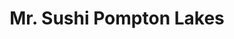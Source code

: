 ---
layout: place
title: "Mr. Sushi Pompton Lakes"
permalink: /new-jersey/pompton-lakes/mr-sushi-pompton-lakes.html
stateAbbr: NJ
stateName: New Jersey
cityName: Pompton Lakes
seo:
  name: "Mr. Sushi Pompton Lakes"
  type: Restaurant
  links: null
description: "Looking for sushi in Pompton Lakes, New Jersey? Check out Mr. Sushi Pompton Lakes for a delightful Japanese dining experience. Enjoy a variety of sushi and o..."
place_id: ChIJt-s9_7Ycw4kRiIC7onmZrbQ
photos:
  - name: >-
      places/ChIJt-s9_7Ycw4kRiIC7onmZrbQ/photos/AeeoHcIExlYmSMxmQHZtobP7wsfjNsDesrwoycRK8GLeXep4z0gz_44EDw9VJZKi-wZDtxcWNjrsgeoe7IrzNjPBLHZfHOIONZeN0ztXPtBlb3C1ykOB3RSL8cftt3BqRoVJ3vG7005odcblkJ7BZ1z65vU_IZNe2bbXbIYOPzlgzenZIN5J555bJzlT1UeTJIM-GWGCG1xkMxRlgBC1JqIwuuo7cjmPZx3eNnAtjvpR0r3kIOIe3W3JS1V2l_dF_sUAZUh_hh500EeDEUaevoacJAhdPXPTPpVRpJG-rDGgUau03g
    widthPx: 1284
    heightPx: 724
    authorAttributions:
      - displayName: Mr. Sushi Pompton Lakes
        uri: https://maps.google.com/maps/contrib/101365618083779328670
        photoUri: >-
          https://lh3.googleusercontent.com/a/ACg8ocJBFwWD2R4gTc3NlutNPZTFDyQRx6YAbWLcDXHQN2aXtxcAEw=s100-p-k-no-mo
    flagContentUri: >-
      https://www.google.com/local/imagery/report/?cb_client=maps_api_places.places_api&image_key=!1e10!2sAF1QipOse8c_AiuxT7g8dPkleMDz_E-OKDdnaRtMqhAP&hl=en-US
    googleMapsUri: >-
      https://www.google.com/maps/place//data=!3m4!1e2!3m2!1sAF1QipOse8c_AiuxT7g8dPkleMDz_E-OKDdnaRtMqhAP!2e10!4m2!3m1!1s0x89c31cb6ff3debb7:0xb4ad9979a2bb8088
  - name: >-
      places/ChIJt-s9_7Ycw4kRiIC7onmZrbQ/photos/AeeoHcKEjwtO6qb-KMW-S5W5nv3xa7CHWgiQcXmpaSuDPZBqBMx9iM3cr-X3CUHlcF-exggImZu5DRgQwXLVWSoEroUjW8ELqDj7kKq_SE33hktZ_iKW4JrumOtDnOoHJxT_hv8ypSSVA6743kaTybrXrEHIoVJxFZEwKYMNJyHV6BtAoMngoHOMY6RcmCzj_xEwhBOfrfaSvamFn39RsnhOXHHJk2l0kB2jMklU3-huHkXJnwMq3h__RIHsxHGd3OveRShp5953rXcmyTLIQ9te_Ag7MD-cSB_IQHlf6JAvu4w91P0eE1E-w-_I29hZC0vWf0nJvlJsgLWIb99QjDj9mqhhZHgz8GskjEAbSrmevTZPHhmHqWpVpp4C-_KDF3ML_jhiAhnsyMdy6S_BV8nh4-sIcC4IWnaeLLlHrUXJvF7XJh-T
    widthPx: 3000
    heightPx: 4000
    authorAttributions:
      - displayName: Adrian Bautista
        uri: https://maps.google.com/maps/contrib/116612534127188829156
        photoUri: >-
          https://lh3.googleusercontent.com/a/ACg8ocLZ__TA5yRI3dKvtoyQ2Jqc6_1DaWDDxMkl84VaKDwh4vRvzg=s100-p-k-no-mo
    flagContentUri: >-
      https://www.google.com/local/imagery/report/?cb_client=maps_api_places.places_api&image_key=!1e10!2sCIHM0ogKEICAgMDw1Lag2QE&hl=en-US
    googleMapsUri: >-
      https://www.google.com/maps/place//data=!3m4!1e2!3m2!1sCIHM0ogKEICAgMDw1Lag2QE!2e10!4m2!3m1!1s0x89c31cb6ff3debb7:0xb4ad9979a2bb8088
  - name: >-
      places/ChIJt-s9_7Ycw4kRiIC7onmZrbQ/photos/AeeoHcLfk9PVTk2EWSfI1D3f3vURbXYylxyJ-kzGXzMWwwKqv7rAK_n2X6H6iv1931I-N-Cqma7AmkIs1LxZaX9d8XPnaA7nWTtpZFML8rWgDPg_E1I5ooDPpjx0vCRYCwl37MZIRGWAhdl3XCWHpGKvW1QyeRv4aah5qdpkkYlQ4lJJ4WZzXUx9KI9k9NNbmty6fiFrRD0Pbw1Aizq1rTuXAZfOxs5aHwJC1j0taW3KUkPXtYBP5rozPdoGITBMfAEaXJ--lO4ijHW7bWwHKTWJYlX3pTOeXeM4BgshSv9g9v1UaQ
    widthPx: 931
    heightPx: 524
    authorAttributions:
      - displayName: Mr. Sushi Pompton Lakes
        uri: https://maps.google.com/maps/contrib/101365618083779328670
        photoUri: >-
          https://lh3.googleusercontent.com/a/ACg8ocJBFwWD2R4gTc3NlutNPZTFDyQRx6YAbWLcDXHQN2aXtxcAEw=s100-p-k-no-mo
    flagContentUri: >-
      https://www.google.com/local/imagery/report/?cb_client=maps_api_places.places_api&image_key=!1e10!2sAF1QipNBmesO5b1CvdD-MUDJPEelcsWjAapUjVLvJzdb&hl=en-US
    googleMapsUri: >-
      https://www.google.com/maps/place//data=!3m4!1e2!3m2!1sAF1QipNBmesO5b1CvdD-MUDJPEelcsWjAapUjVLvJzdb!2e10!4m2!3m1!1s0x89c31cb6ff3debb7:0xb4ad9979a2bb8088
  - name: >-
      places/ChIJt-s9_7Ycw4kRiIC7onmZrbQ/photos/AeeoHcJWoUCD2rT62tzY5xbYnOijZXubRATiFNzvZHakt3ZIhwz_M-V-iwxIOU0eCUCgWrlT6tfv3uTeU_eRVA-5G93RLIi9kYBQ3Bm00Vw2u3YqMm8ukPKpq0xRZG-RjBCNgl0xz-JYVQcVHCZpOJjl53ZP75k1Ar_gZsRHtdGGhQ1lmTnsMIzMCMC4cG-cAtM2LDfnUHE2UdskvjQpa98ueG49PTvSU2SWzaRxNSDlWvU_pH16XPn46SATXYIxHnUzfbfFURr_L4sLCFfMogSIpz13k6eXdyDD4OHUXeiEH8E9TIgyXu2uQpW4hfvy_sktpC0iKiQp9Gb_tuuaS1HmGc3LtGPK00EKNOe-D8bxRsD2NBTBB-NP0MPnzK7GcSa4AGV7684tZGgHO6QiO6k_O-uH7lyr0Wvy0FMMEUU7ojcTcw
    widthPx: 4000
    heightPx: 3000
    authorAttributions:
      - displayName: Sharktooth A
        uri: https://maps.google.com/maps/contrib/108432612056325779987
        photoUri: >-
          https://lh3.googleusercontent.com/a-/ALV-UjVT0uLhWPEq7wB8eLVCx_K9M1d1QEoYeGrGareRmgbE4MYCSSd4=s100-p-k-no-mo
    flagContentUri: >-
      https://www.google.com/local/imagery/report/?cb_client=maps_api_places.places_api&image_key=!1e10!2sCIHM0ogKEICAgMCAkLO1cA&hl=en-US
    googleMapsUri: >-
      https://www.google.com/maps/place//data=!3m4!1e2!3m2!1sCIHM0ogKEICAgMCAkLO1cA!2e10!4m2!3m1!1s0x89c31cb6ff3debb7:0xb4ad9979a2bb8088
  - name: >-
      places/ChIJt-s9_7Ycw4kRiIC7onmZrbQ/photos/AeeoHcJbODrWmBhlHyu_xj6u6qSyw4MN1dWk6wYQcCNi8vvNsvW63ZfCDFPv03zpXrRazuWT5oSVrGWO4u_DQ6g03tkoGshRb_3CyxNJi7lplMlCX5UzmGBS086CB4SY1qNyfIPHZp7dvJuufxrQXlwQOCnYwlRqah8YOimWNF01bCs_OlUvZuIv62yhcpOhIXreLCEINmVU0NxMtynrXW5viaZGMQqDxLfMd463ve2MnzDyFfX9mEC5Ht7V0wNb5DI6P0PK1QHFiwWYZ-8O5lx2uk1w1MWVHmM6LFDtpu5ORV61NYb6IqxF0xTc0cAk0WT1WxUlWpDdfmnoYG3sTbZTSyGmuEx-Dg4VpZv92QCNA6n3CO1Gno0_XRConByYDfY5HHjq4OX_PC7Q-WYonre-k79lAmpflNOrvCHRHdMtElmv6A
    widthPx: 4000
    heightPx: 2252
    authorAttributions:
      - displayName: Joseph An
        uri: https://maps.google.com/maps/contrib/108560590586365879240
        photoUri: >-
          https://lh3.googleusercontent.com/a-/ALV-UjXu2XAPmzIuD7DcvCXqVoEqep49FPmY1v2f-Bs_eAXvzYQw6B9v=s100-p-k-no-mo
    flagContentUri: >-
      https://www.google.com/local/imagery/report/?cb_client=maps_api_places.places_api&image_key=!1e10!2sCIHM0ogKEICAgICBtqz2WQ&hl=en-US
    googleMapsUri: >-
      https://www.google.com/maps/place//data=!3m4!1e2!3m2!1sCIHM0ogKEICAgICBtqz2WQ!2e10!4m2!3m1!1s0x89c31cb6ff3debb7:0xb4ad9979a2bb8088
  - name: >-
      places/ChIJt-s9_7Ycw4kRiIC7onmZrbQ/photos/AeeoHcKRx38lzt6Ds8S3rIj_bxm5Q_d5u1_ZVADtH10xuTmneCDSj88_3aFsLFTk7UDhbp6vyd79ijZnRc2yqRfH_8gJjhfMv0t2Fxb1Rgd49uLoD74rNkHz5EBQyz5Yv0hub34rXE9pfhYK2yL1pKHqCKv9rd9r2jZr1g0tG-kxpxh_1AAhDc_kzLJ9fH95MUtgWWaZz4gNF9R01-TxCTlVh_acM1I2ngluREwlXoMlgwR1CZbG1M3VK1dUt4Q_t6xTBzYLwzeNb-H4JnDcDc30fdm3yTrIhheLaRgwjdtZhRefF49ur2Ue4BiP1VpS0CDVpVuA8-2IEmi1QB_jyGhU1DmnrW2rOSn8-_JOkUAR0lu46OYAsSe3ie3qyJPT9u-mE3jexiErbcb9SKAtsjGFQUSey0Wug9fHTqXCZ9JNPYw
    widthPx: 2268
    heightPx: 4032
    authorAttributions:
      - displayName: Parth Sheth
        uri: https://maps.google.com/maps/contrib/110389408203861181685
        photoUri: >-
          https://lh3.googleusercontent.com/a/ACg8ocLLPgnmSXLTYHEvaYmByfYi3reyCyOjL0nzS-r-KA2MRCJzmkZw=s100-p-k-no-mo
    flagContentUri: >-
      https://www.google.com/local/imagery/report/?cb_client=maps_api_places.places_api&image_key=!1e10!2sCIHM0ogKEICAgICb95zNOg&hl=en-US
    googleMapsUri: >-
      https://www.google.com/maps/place//data=!3m4!1e2!3m2!1sCIHM0ogKEICAgICb95zNOg!2e10!4m2!3m1!1s0x89c31cb6ff3debb7:0xb4ad9979a2bb8088
  - name: >-
      places/ChIJt-s9_7Ycw4kRiIC7onmZrbQ/photos/AeeoHcKS_QWeFT3gaEY_NBqBV6ymxyH87sTEX2xhAMFb4Ac4xqM0cfJJjMvJIMZQlWoC6BCNAFtJlb32s0ieqCAAvMN7zddt-9Y16j2CMEuf5JKr-nhICJnT_782Y1IPoO9PYX532O7eOJs4rsfgVyIcZq5PoCrMGupxLuxuPrjM7eLKiG1fDNWLsE-VQUwxIn34H4sKNjiMLRieoHfclpiVO0EMWjOz-7yxldEG2ZZrI51jEL6iACRSrPnmtvkQIIZzS7KPUHEKnVqccJ9I8jffPEoMvVgVD97cFnYNWoGeM6IIOZ7bwXaH6rj041dNjeqRn_pvxlueGTmxbEO28KKvgXwOMCVWNt53HjHO18vQJx33m8NJ9SiC2BQYyGWsobZ4wdsLVodvua4z5Qh_p0Xc6gh2X_IjPOfxFgb4eJNrQa6j83Ud
    widthPx: 3024
    heightPx: 4032
    authorAttributions:
      - displayName: Katie Hosaflook
        uri: https://maps.google.com/maps/contrib/112673568309174644657
        photoUri: >-
          https://lh3.googleusercontent.com/a-/ALV-UjWUzbKKLsLiGyuKeYQSmJMyRyTIH18_bbdIx3EuezHSzKBp1cJ-dw=s100-p-k-no-mo
    flagContentUri: >-
      https://www.google.com/local/imagery/report/?cb_client=maps_api_places.places_api&image_key=!1e10!2sCIHM0ogKEICAgICEoqulqwE&hl=en-US
    googleMapsUri: >-
      https://www.google.com/maps/place//data=!3m4!1e2!3m2!1sCIHM0ogKEICAgICEoqulqwE!2e10!4m2!3m1!1s0x89c31cb6ff3debb7:0xb4ad9979a2bb8088
  - name: >-
      places/ChIJt-s9_7Ycw4kRiIC7onmZrbQ/photos/AeeoHcLKlwMHG_FUunxQBVE0o-riU20D2Jc7hdO0xd8wKRhGQ0KwD4Poov7H2bf3kRLPejQmlZFNEskQB6OINCtZfepbxjQShL6QZAz_iT4hYvJAFOP3OrgVyV7s_O7b4QBo9GnNTQYbZ-ujbMVbzwAMo1Q0NErXcwGSg1KxEQFeURqsvh6yUq-RfvEiynKrZ2meQ-vssBBTRUtVkB8xIy9nqawdzusPWjX-s-tE0DmOIVVOwrePNw28XD4kEaVzrvsUTXMifgmEak1bJqIwYfX9i8nd2h-QFyJIlPuL5Ln6cB826KXJdWtejQB_mlPkDOvx8JLLA8tWH6NL0jpn7d8MlUbmo3jilm7gUMVTNyznmInpWQbUJskvBgIc3-B9a2rGw3C8NqaUFji3a2VcN1MU4sgHlnN_eYFquifUzAEYwFgdOBm1
    widthPx: 3024
    heightPx: 4032
    authorAttributions:
      - displayName: Katie Hosaflook
        uri: https://maps.google.com/maps/contrib/112673568309174644657
        photoUri: >-
          https://lh3.googleusercontent.com/a-/ALV-UjWUzbKKLsLiGyuKeYQSmJMyRyTIH18_bbdIx3EuezHSzKBp1cJ-dw=s100-p-k-no-mo
    flagContentUri: >-
      https://www.google.com/local/imagery/report/?cb_client=maps_api_places.places_api&image_key=!1e10!2sCIHM0ogKEICAgICE4pjphAE&hl=en-US
    googleMapsUri: >-
      https://www.google.com/maps/place//data=!3m4!1e2!3m2!1sCIHM0ogKEICAgICE4pjphAE!2e10!4m2!3m1!1s0x89c31cb6ff3debb7:0xb4ad9979a2bb8088
  - name: >-
      places/ChIJt-s9_7Ycw4kRiIC7onmZrbQ/photos/AeeoHcJ-ElrjM88gnqV0VXkTfYfs0_Ar8LyBiv1XtiU8ymbjHJXpj8YvNA95gdBd6mRW733jO2gmjw5M09qhoy8SzOUsK-usONlW9n2BcNz417X2XG6o_fydHq-41mH3pmufC94V0w_W9zCJsAojNE7phZsvxgZb9VufzsZYTMuX-z1emFnw0FW4bNOvIQAnij9MEegDVnkmp4s9VCg1sGpkFipdvS1MrZsJRt-9TbfcmA4WdwKxZ5kMsMOX_9ypvNh1LzTR5zxlpNxQGfmlGGl7kb7Vw9Q5npJoIMXZmU78FWwOPWVKwMn861uVuHeIVF7BRruN5T8EdFD711pZ0GWAslTvGr-cRJP-yX_WkHNsts1sZq22l7-tGRfmNTGMJ4AXewiNp9COhy_A28is7-MaEzRttH6WFvkN4O79g0rALGc51Q
    widthPx: 3024
    heightPx: 4032
    authorAttributions:
      - displayName: Christina Ball
        uri: https://maps.google.com/maps/contrib/100723050949578614334
        photoUri: >-
          https://lh3.googleusercontent.com/a-/ALV-UjUX_VXbKz3m385JTxNvOB8gYVS8SNAHTc5hlLRpewAT0AGGBP6h=s100-p-k-no-mo
    flagContentUri: >-
      https://www.google.com/local/imagery/report/?cb_client=maps_api_places.places_api&image_key=!1e10!2sCIHM0ogKEICAgICk6uTZbQ&hl=en-US
    googleMapsUri: >-
      https://www.google.com/maps/place//data=!3m4!1e2!3m2!1sCIHM0ogKEICAgICk6uTZbQ!2e10!4m2!3m1!1s0x89c31cb6ff3debb7:0xb4ad9979a2bb8088
  - name: >-
      places/ChIJt-s9_7Ycw4kRiIC7onmZrbQ/photos/AeeoHcJG43E__zZDJAcpBPH5Apv-d-v6YF40KU4PIZ3vtMmdOeC32Wio3I8s76R3rOG3JeE0xPDPNBctBUa03YkTNbhXpTXX7Qvj6wr0_CiakZK7DYFFyPKwU0Gj41QIqg2RbgUXucUQeZAgy0AMh1Eawf5aDSxLnAgOc_exYRjkTfsUaTDIKKxLrBIIDQsLF3owTMfpq9pzQNBbqD6BrytTGsdQwVpvu0GZiphj5UqRx87BCqo8D_DsDj8bBD6pvkPL13pZCLedHiRgiVT4IMmW_bUHluGLh0zBt0Zp_fvOGl7T7ekVZ3e0bVnVe8tShKww4DUKloObsSH_ufvDRdA76X9_FCyWB5sMlnRrzlP37q0Yp8sWmiqMDlo5UW5-nrWX7SwfS44X5Q-DWdVJfeAlv63gDdEhOBy7yHl-dOklMVQVUQ
    widthPx: 3024
    heightPx: 4032
    authorAttributions:
      - displayName: Ellen F
        uri: https://maps.google.com/maps/contrib/108432912625107926910
        photoUri: >-
          https://lh3.googleusercontent.com/a-/ALV-UjUgMdjqJwD5UD8bg_ji0CTXpwy5G7MARl7BPlaEMRy0lxfDDHAJ=s100-p-k-no-mo
    flagContentUri: >-
      https://www.google.com/local/imagery/report/?cb_client=maps_api_places.places_api&image_key=!1e10!2sCIHM0ogKEICAgICEg-6fEg&hl=en-US
    googleMapsUri: >-
      https://www.google.com/maps/place//data=!3m4!1e2!3m2!1sCIHM0ogKEICAgICEg-6fEg!2e10!4m2!3m1!1s0x89c31cb6ff3debb7:0xb4ad9979a2bb8088
address: 298 Wanaque Ave, Pompton Lakes, NJ 07442, USA
street: 298 Wanaque Ave
city: Pompton Lakes
state: NJ
zip: '07442'
country: USA
neighborhood: null
latitude: '41.002861'
longitude: '-74.291464'
accessibility_options:
  wheelchairAccessibleParking: true
  wheelchairAccessibleEntrance: true
  wheelchairAccessibleRestroom: true
  wheelchairAccessibleSeating: true
business_status: OPERATIONAL
name: Mr. Sushi Pompton Lakes
google_maps_links:
  directionsUri: >-
    https://www.google.com/maps/dir//''/data=!4m7!4m6!1m1!4e2!1m2!1m1!1s0x89c31cb6ff3debb7:0xb4ad9979a2bb8088!3e0
  placeUri: https://maps.google.com/?cid=13019230845498261640
  writeAReviewUri: >-
    https://www.google.com/maps/place//data=!4m3!3m2!1s0x89c31cb6ff3debb7:0xb4ad9979a2bb8088!12e1
  reviewsUri: >-
    https://www.google.com/maps/place//data=!4m4!3m3!1s0x89c31cb6ff3debb7:0xb4ad9979a2bb8088!9m1!1b1
  photosUri: >-
    https://www.google.com/maps/place//data=!4m3!3m2!1s0x89c31cb6ff3debb7:0xb4ad9979a2bb8088!10e5
primary_type: Sushi Restaurant
opening_hours:
  regular: null
  current: null
secondary_opening_hours:
  regular:
    weekdayDescriptions: null
    type: null
  current:
    weekdayDescriptions: null
    type: null
phone: null
price_level: null
price_range: null
rating: null
rating_count: 0
website: null
reviews: null
parking_options: null
payment_options: null
allow_dogs: null
curbside_pickup: null
delivery: null
dine_in: null
good_for_children: null
good_for_groups: null
good_for_sports: null
live_music: null
menu_for_children: null
outdoor_seating: null
reservable: null
restroom: null
serves_beer: null
serves_breakfast: null
serves_brunch: null
serves_cocktails: null
serves_coffee: null
serves_dinner: null
serves_dessert: null
serves_lunch: null
serves_vegetarian_food: null
serves_wine: null
takeout: null
summary: null

---